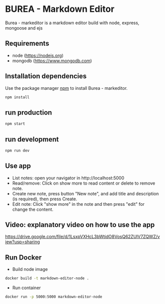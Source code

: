 # BUREA - Markdown Editor

Burea - markeditor is a markdown editor build with node, express, mongoose and ejs

## Requirements

- node (https://nodejs.org)
- mongodb (https://www.mongodb.com)

## Installation dependencies

Use the package manager [npm](https://www.npmjs.com/) to install Burea - markeditor.

```bash
npm install
```

## run production

```bash
npm start
```

## run development

```bash
npm run dev
```

## Use app

- List notes: open your navigator in http://localhost:5000
- Read/remove: Click on show more to read content or delete to remove note.
- Create new note, press button "New note", and add title and description (is required), then press Create.
- Edit note: Click "show more" in the note and then press "edit" for change the content.

## Video: explanatory video on how to use the app

https://drive.google.com/file/d/1LsxpVXHcL3bWtidO8VosQ62ZUlV7ZQWZ/view?usp=sharing

## Run Docker

- Build node image

```bash
docker build -t markdown-editor-node .
```

- Run container

```bash
docker run -p 5000:5000 markdown-editor-node
```
